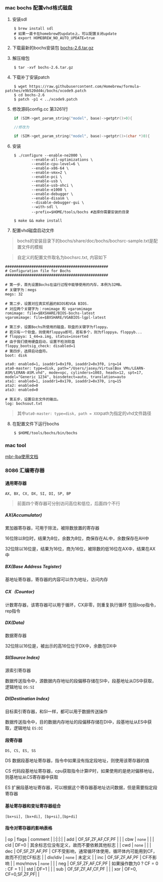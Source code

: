 ### mac bochs 配置vhd格式磁盘
1. 安装sdl

```shell
    $ brew install sdl
    # 如果一直卡在homebrew的update上，可以配置关闭update
    $ export HOMEBREW_NO_AUTO_UPDATE=true
```

2. 下载最新的bochs安装包 [bochs-2.6.tar.gz](https://sourceforge.net/projects/bochs/files/bochs/)

3. 解压缩包

```shell
    $ tar -xvf bochs-2.6.tar.gz
```

4. 下载补丁安装patch

```shell
    $ wget https://raw.githubusercontent.com/Homebrew/formula-patches/e9b520dd4c/bochs/xcode9.patch
    $ cd bochs-2.6
    $ patch -p1 < ../xcode9.patch
```

5. 修改源码config.cc 第3261行

```c
    if (SIM->get_param_string("model", base)->getptr()>0){

    //修改为

    if (SIM->get_param_string("model", base)->getptr()>(char *)0){
```

6. 安装

```shell
    $ ./configure --enable-ne2000 \
            --enable-all-optimizations \
            --enable-cpu-level=6 \
            --enable-x86-64 \
            --enable-vmx=2 \
            --enable-pci \
            --enable-usb \
            --enable-usb-ohci \
            --enable-e1000 \
            --enable-debugger \
            --enable-disasm \
            --disable-debugger-gui \
            --with-sdl \
            --prefix=$HOME/tools/bochs #选择你需要安装的目录
    
    $ make && make install
```

7. 配置vhd磁盘启动文件

> bochs的安装目录下的bochs/share/doc/bochs/bochsrc-sample.txt是配置文件的模板

> 自定义的配置文件取名为bochsrc.txt, 内容如下

```
###############################################
# Configuration file for Bochs
###############################################
 
# 第一步，首先设置Bochs在运行过程中能够使用的内存，本例为32MB。
# 关键字为：megs
megs: 32
 
# 第二步，设置对应真实机器的BIOS和VGA BIOS.
# 对应两个关键字为：romimage 和 vgaromimage
romimage: file=$BXSHARE/BIOS-bochs-latest
vgaromimage: file=$BXSHARE/VGABIOS-lgpl-latest
 
# 第三步，设置Bochs所使用的磁盘，软盘的关键字为floppy。
# 若只有一个软盘，则使用floppya即可，若有多个，则为floppya，floppyb...
# floppya: 1_44=a.img, status=inserted
# 由于我们使用硬盘启动，设置不检测软盘
floppy_bootsig_check: disabled=1
# 第四步，选择启动盘符。
boot: disk

ata0: enabled=1, ioaddr1=0x1f0, ioaddr2=0x3f0, irq=14
ata0-master: type=disk, path="/Users/jasey/VirtualBox VMs/LEARN-ASM/LERAN-ASM.vhd", mode=vpc, cylinders=1003, heads=12, spt=17, model="Generic 1234", biosdetect=auto, translation=auto
ata1: enabled=1, ioaddr1=0x170, ioaddr2=0x370, irq=15
ata2: enabled=0
ata3: enabled=0
 
# 第五步，设置日志文件的输出。
log: bochsout.txt

```

> 其中`ata0-master: type=disk, path = XXX`path为指定的vhd文件路径

8. 在配置文件下运行bochs

```shell 
    $ $HOME/tools/bochs/bin/bochs
```

### mac tool

[mbr-lba使用文档](https://github.com/Jasey/c-tools)

### 8086 汇编寄存器

#### 通用寄存器
`AX, BX, CX, DX, SI, DI, SP, BP`

> 前面四个寄存器可分别访问高位和低位，后面四个不行

##### AX(Accumulator)
累加器寄存器，可用于除法，被除数放置的寄存器

16位除以8位时，结果为8位，余数为8位，商保存在AL中，余数保存在AH中

32位除以16位是，结果为16位，商为16位，被除数的低16位在AX中，结果在AX中

##### BX(Base Address Tegister)
基地址寄存器，寄存器的内容可以作为地址，访问内存

##### CX（Countor)
计数寄存器，该寄存器可以用于循环，CX非零，则重复执行循环
包括loop指令，rep指令

##### DX(Data)
数据寄存器

32位除以16位是，被出示的高16位位于DX中，余数在DX中

##### SI(Source Index)
源索引寄存器

数据传送指令中，源数据内存地址的段偏移存储在SI中，段基地址从DS中获取，逻辑地址 `DS:SI`

##### DI(Destination Index)
目标索引寄存器，和SI一样，都可以用于数据传送操作

数据传送指令中，目的数据内存地址的段偏移存储在DI中，段基地址从ES中获取，逻辑地址 `ES:DI`



#### 段寄存器
`DS, CS, ES, SS`

DS 数据段基地址寄存器，指令中如果没有指定段地址，则使用该寄存器的值

CS 代码段基地址寄存器，cpu获取指令计算IP时，如果使用的是绝对偏移地址，则基地址从CS寄存器中获取

ES 扩展段基地址寄存器，可以根据这个寄存器基地址访问数据，但是需要指定段寄存器

#### 基址寄存器和变址寄存器组合

`[bx+si], [bx+di], [bp+si],[bp+di]`

#### 指令对寄存器的影响表格

| op | flags | comment |
|:|:|:|
| add | OF,SF,ZF,AF,CF,PF | |
| cbw | `none` | |
| cld | DF=0 | 其余标志位没有定义，故而不要依赖其他标志 |
| cwd | `none` | |
| dec | OF,SF,ZF,AF,PF | CF不受影响，通常循环体使用，循环体内可能用到CF，故而不打扰CF标志 |
| div/idiv | `none` | 未定义 |
| inc | OF,SF,ZF,AF,PF | CF不影响 |
| mov/movs | `none` | |
| neg | OF,SF,ZF,AF,CF,PF | 如果操作数为0 ? CF = 0 : CF = 1 |
| std | DF=1 | |
| sub | OF,SF,ZF,AF,CF,PF | |
| xor | OF=0, CF=0,SF,ZF,PF| |
